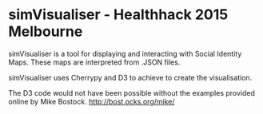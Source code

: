# simVisualiser - Healthhack 2015 Melbourne

simVisualiser is a tool for displaying and interacting with Social Identity Maps.
These maps are interpreted from .JSON files.

simVisualiser uses Cherrypy and D3 to achieve to create the visualisation.

The D3 code would not have been possible without the examples provided online by Mike Bostock.
http://bost.ocks.org/mike/
